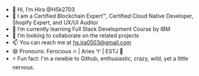 - 👋 Hi, I’m Hira @HSk2703
- 👀 I am a Certified Blockchain Expert™, Certified Cloud Native Developer, Shopify Expert, and UX/UI Auditor
- 🌱 I’m currently learning Full Stack Development Course by IBM
- 💞️ I’m looking to collaborate on the related projects
- 📫 You can reach me at hs.ira0503@gmail.com
- 😄 Pronouns: Ferocious 🔥 | Aries ♈︎ | ESTJ 💼
- ⚡ Fun fact: I'm a newbie to Github, enthusiastic, crazy, wild, yet a little nervous.

<!---
HSk2703/HSk2703 is a ✨ special ✨ repository because its `README.md` (this file) appears on your GitHub profile.
You can click the Preview link to take a look at your changes.
--->

